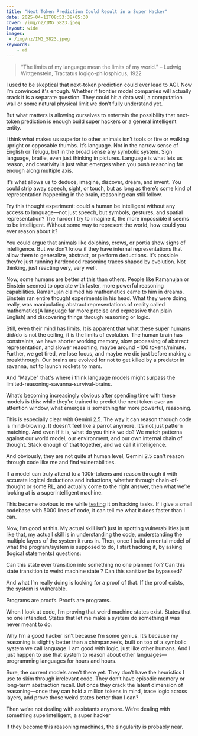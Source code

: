 ```yaml
---
title: "Next Token Prediction Could Result in a Super Hacker"
date: 2025-04-12T08:53:38+05:30
cover: /img/nz/IMG_5823.jpeg
layout: wide
images:
 - /img/nz/IMG_5823.jpeg
keywords:
    - ai
---
```


> “The limits of my language mean the limits of my world.” 
– Ludwig Wittgenstein, Tractatus logigo-philosphicus, 1922

I used to be skeptical that next-token prediction could ever lead to AGI. Now I’m convinced it's enough. Whether if frontier model companies will actually crack it is a separate question. They could hit a data wall, a computation wall or some natural physical limit we don’t fully understand yet.

But what matters is allowing ourselves to entertain the possibility that next-token prediction is enough build super hackers or a general intelligent entity.

I think what makes us superior to other animals isn’t tools or fire or walking upright or opposable thumbs. It’s language. Not in the narrow sense of English or Telugu, but in the broad sense any symbolic system. Sign language, braille, even just thinking in pictures. Language is what lets us reason, and creativity is just what emerges when you push reasoning far enough along multiple axis.

It’s what allows us to deduce, imagine, discover, dream, and invent. You could strip away speech, sight, or touch, but as long as there’s some kind of representation happening in the brain, reasoning can still follow.

Try this thought experiment: could a human be intelligent without any access to language—not just speech, but symbols, gestures, and spatial representation? The harder I try to imagine it, the more impossible it seems to be intelligent. Without some way to represent the world, how could you ever reason about it?

You could argue that animals like dolphins, crows, or portia show signs of intelligence. But we don’t know if they have internal representations that allow them to generalize, abstract, or perform deductions. It’s possible they’re just running hardcoded reasoning traces shaped by evolution. Not thinking, just reacting very, very well.

Now, some humans are better at this than others. People like Ramanujan or Einstein seemed to operate with faster, more powerful reasoning capabilities. Ramanujan claimed his mathematics came to him in dreams. Einstein ran entire thought experiments in his head. What they were doing, really, was manipulating abstract representations of reality called mathematics(A language far more precise and expressive than plain English) and discovering things through reasoning or logic. 

Still, even their mind has limits. It is apparent that what these super humans did/do is not the ceiling, it is the limits of evolution. The human brain has constraints,  we have shorter working memory, slow processing of abstract representation, and slower reasoning, maybe around ~100 tokens/minute. Further, we get tired, we lose focus, and maybe we die just before making a breakthrough. Our brains are evolved for not to get killed by a predator in savanna, not to launch rockets to mars.

And "Maybe" that's where i think language models might surpass the limited-reasoning-savanna-survival-brains.

What’s becoming increasingly obvious after spending time with these models is this: while they’re trained to predict the next token over an attention window, what emerges is something far more powerful, reasoning.

This is especially clear with Gemini 2.5. The way it can reason through code is mind-blowing. It doesn’t feel like a parrot anymore. It’s not just pattern matching. And even if it is, what do you think we do? We match patterns against our world model, our environment, and our own internal chain of thought. Stack enough of that together, and we call it intelligence.

And obviously, they are not quite at human level, Gemini 2.5 can't reason through code like me and find vulnerabilities.

If a model can truly attend to a 100k-tokens and reason through it with accurate logical deductions and inductions, whether through chain-of-thought or some RL, and actually come to the right answer, then what we’re looking at is a superintelligent machine.

This became obvious to me while [testing](https://hacktron.ai) it on hacking tasks. If i give a small codebase with 5000 lines of code, it can tell me what it does faster than I can.

Now, I’m good at this. My actual skill isn’t just in spotting vulnerabilities just like that, my actuall skill is in understanding the code, understanding the multiple layers of the system it runs in. Then, once I build a mental model of what the program/system is supposed to do, I start hacking it, by asking (logical statements) questions: 

Can this state ever transition into something no one planned for?
Can this state transition to weird machine state ?
Can this sanitizer be bypassed?

And what I’m really doing is looking for a proof of that. If the proof exists, the system is vulnerable.

Programs are proofs. Proofs are programs.

When I look at code, I’m proving that weird machine states exist. States that no one intended. States that let me make a system do something it was never meant to do.

Why I’m a good hacker isn’t because I’m some genius. It’s because my reasoning is slightly better than a chimpanzee’s, built on top of a symbolic system we call language. I am good with logic, just like other humans. And I just happen to use that system to reason about other languages—programming languages for hours and hours.

Sure, the current models aren’t there yet. They don’t have the heuristics I use to skim through irrelevant code. They don’t have episodic memory or long-term abstraction recall. But once they crack the latent dimension of reasoning—once they can hold a million tokens in mind, trace logic across layers, and prove those weird states better than I can?

Then we’re not dealing with assistants anymore. We’re dealing with something superintelligent, a super hacker

If they become this reasoning machines, the singularity is probably near.

